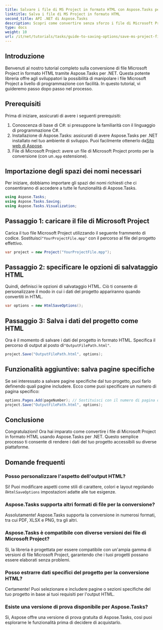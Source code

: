 ```yaml
---
title: Salvare i file di MS Project in formato HTML con Aspose.Tasks per .NET
linktitle: Salva i file di MS Project in formato HTML
second_title: API .NET di Aspose.Tasks
description: Scopri come convertire senza sforzo i file di Microsoft Project (.mpp) in formato HTML usando Aspose.Tasks per .NET. Questo tutorial completo fornisce istruzioni dettagliate, tra cui come caricare i file di progetto, personalizzare l'output HTML e salvare pagine specifiche.
type: docs
weight: 10
url: /it/net/tutorials/tasks/guide-to-saving-options/save-ms-project-files-to-html-format/
---
```

## Introduzione

Benvenuti al nostro tutorial completo sulla conversione di file Microsoft Project in formato HTML tramite Aspose.Tasks per .NET. Questa potente libreria offre agli sviluppatori la possibilità di manipolare i file Microsoft Project a livello di programmazione con facilità. In questo tutorial, vi guideremo passo dopo passo nel processo.

## Prerequisiti

Prima di iniziare, assicurati di avere i seguenti prerequisiti:

1. Conoscenza di base di C#: si presuppone la familiarità con il linguaggio di programmazione C#.
2.  Installazione di Aspose.Tasks: assicurati di avere Aspose.Tasks per .NET installato nel tuo ambiente di sviluppo. Puoi facilmente ottenerlo da[Sito web di Aspose](https://www.aspose.com).
3. File di Microsoft Project: avere un file di Microsoft Project pronto per la conversione (con un`.mpp` estensione).

## Importazione degli spazi dei nomi necessari

Per iniziare, dobbiamo importare gli spazi dei nomi richiesti che ci consentiranno di accedere a tutte le funzionalità di Aspose.Tasks.

```csharp
using Aspose.Tasks;
using Aspose.Tasks.Saving;
using Aspose.Tasks.Visualization;
```

## Passaggio 1: caricare il file di Microsoft Project

 Carica il tuo file Microsoft Project utilizzando il seguente frammento di codice. Sostituisci`"YourProjectFile.mpp"` con il percorso al file del progetto effettivo.

```csharp
var project = new Project("YourProjectFile.mpp");
```

## Passaggio 2: specificare le opzioni di salvataggio HTML

Quindi, definisci le opzioni di salvataggio HTML. Ciò ti consente di personalizzare il modo in cui i dati del progetto appariranno quando convertiti in HTML.

```csharp
var options = new HtmlSaveOptions();
```

## Passaggio 3: Salva i dati del progetto come HTML

 Ora è il momento di salvare i dati del progetto in formato HTML. Specifica il percorso di output al posto di`"OutputFilePath.html"`.

```csharp
project.Save("OutputFilePath.html", options);
```

## Funzionalità aggiuntive: salva pagine specifiche

Se sei interessato a salvare pagine specifiche dal tuo progetto, puoi farlo definendo quali pagine includere. Ecco come puoi specificare un numero di pagina specifico:

```csharp
options.Pages.Add(pageNumber); // Sostituisci con il numero di pagina desiderato
project.Save("OutputFilePath.html", options);
```

## Conclusione

Congratulazioni! Ora hai imparato come convertire i file di Microsoft Project in formato HTML usando Aspose.Tasks per .NET. Questo semplice processo ti consente di rendere i dati del tuo progetto accessibili su diverse piattaforme.

## Domande frequenti

### Posso personalizzare l'aspetto dell'output HTML?
 Sì! Puoi modificare aspetti come stili di carattere, colori e layout regolando il`HtmlSaveOptions` impostazioni adatte alle tue esigenze.

### Aspose.Tasks supporta altri formati di file per la conversione?
Assolutamente! Aspose.Tasks supporta la conversione in numerosi formati, tra cui PDF, XLSX e PNG, tra gli altri.

### Aspose.Tasks è compatibile con diverse versioni dei file di Microsoft Project?
Sì, la libreria è progettata per essere compatibile con un'ampia gamma di versioni di file Microsoft Project, garantendo che i tuoi progetti possano essere elaborati senza problemi.

### Posso estrarre dati specifici del progetto per la conversione HTML?
Certamente! Puoi selezionare e includere pagine o sezioni specifiche del tuo progetto in base ai tuoi requisiti per l'output HTML.

### Esiste una versione di prova disponibile per Aspose.Tasks?
Sì, Aspose offre una versione di prova gratuita di Aspose.Tasks, così puoi esplorarne le funzionalità prima di decidere di acquistarlo.